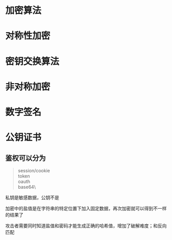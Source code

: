 # 加密算法

# 对称性加密

# 密钥交换算法

# 非对称加密

# 数字签名

# 公钥证书

## 鉴权可以分为

> session/cookie\
> token\
> oauth\
> base64\
> 

 私钥是敏感数据，公钥不是

加密中的盐值是在字符串的特定位置下加入固定数据，再次加密就可以得到不一样的结果了

攻击者需要同时知道盐值和密码才能生成正确的哈希值，增加了破解难度；和反向匹配
